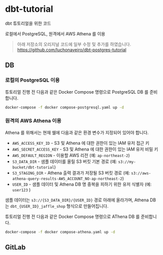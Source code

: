 # dbt-tutorial

dbt 튜토리얼을 위한 코드 

로컬에서 PostgreSQL, 원격에서 AWS Athena 를 이용

> 아래 저장소의 오리지널 코드에 일부 수정 및 추가를 하였습니다. 
> https://github.com/luchonaveiro/dbt-postgres-tutorial


## DB 

### 로컬의 PostgreSQL 이용

튜토리얼 진행 전 다음과 같은 Docker Compose 명령으로 PostgreSQL DB 를 준비합니다.

```sh
docker-compose -f docker compose-postgresql.yaml up -d
```

### 원격의 AWS Athena 이용

Athena 를 위해서는 현재 쉘에 다음과 같은 환경 변수가 지정되어 있어야 합니다.

- `AWS_ACCESS_KEY_ID` - S3 및 Athena 에 대한 권한이 있는 IAM 유저 접근 키
- `AWS_SECRET_ACCESS_KEY` - S3 및 Athena 에 대한 권한이 있는 IAM 유저 비밀 키
- `AWS_DEFAULT_REGION` - 이용할 AWS 리전 (예: `ap-northeast-2`)
- `S3_DATA_DIR` - 샘플 데이터를 올릴 S3 버킷 기본 경로 (예: `s3://my-bucket/dbt-tutorial`)
- `S3_STAGING_DIR` - Athena 출력 결과가 저장될 S3 버킷 경로 (예: `s3://aws-athena-query-results-AWS_ACCOUNT_NO-ap-northeast-2`)
- `USER_ID` - 샘플 데이터 및 Athena DB 명 중복을 피하기 위한 유저 식별자 (예: `user123` )

샘플 데이터는 `s3://{S3_DATA_DIR}/{USER_ID}` 경로 아래에 올라가며, Athena DB 는 `dbt_{USER_ID}_jaffle_shop` 형식으로 만들어집니다.

튜토리얼 진행 전 다음과 같은 Docker Compose 명령으로 AThena DB 를 준비합니다.

```sh
docker-compose -f docker compose-athena.yaml up -d
```

## GitLab
